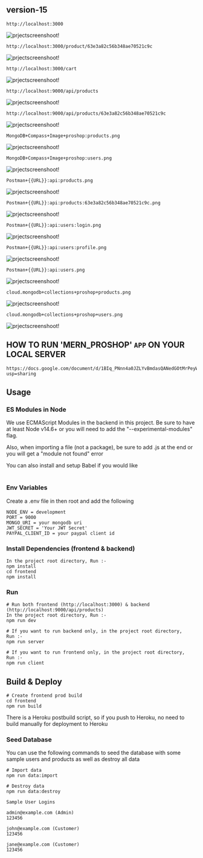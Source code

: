 ## version-15

`http://localhost:3000`

![prjectscreenshoot!](frontend/public/project_screenshoot/version-14_image1_home_page.png)

`http://localhost:3000/product/63e3a82c56b348ae70521c9c`

![prjectscreenshoot!](frontend/public/project_screenshoot/version-14_image2_product_details_page.png)

`http://localhost:3000/cart`

![prjectscreenshoot!](frontend/public/project_screenshoot/version-14_image3_cart_page.png)

`http://localhost:9000/api/products`

![prjectscreenshoot!](backend/data/project_screenshoot/version-14_image1_json_of_all_products.png)

`http://localhost:9000/api/products/63e3a82c56b348ae70521c9c`

![prjectscreenshoot!](backend/data/project_screenshoot/version-14_image2_json_of_single_product.png)

`MongoDB+Compass+Image+proshop:products.png`

![prjectscreenshoot!](backend/data/project_screenshoot/others/MongoDB%2BCompass%2BImage%2Bproshop%3Aproducts.png)

`MongoDB+Compass+Image+proshop:users.png`

![prjectscreenshoot!](backend/data/project_screenshoot/others/MongoDB%2BCompass%2BImage%2Bproshop%3Ausers.png)

`Postman+{{URL}}:api:products.png`

![prjectscreenshoot!](backend/data/project_screenshoot/others/Postman%2B%7B%7BURL%7D%7D%3Aapi%3Aproducts.png)

`Postman+{{URL}}:api:products:63e3a82c56b348ae70521c9c.png`

![prjectscreenshoot!](backend/data/project_screenshoot/others/Postman%2B%7B%7BURL%7D%7D%3Aapi%3Aproducts%3A63e3a82c56b348ae70521c9c.png)

`Postman+{{URL}}:api:users:login.png`

![prjectscreenshoot!](backend/data/project_screenshoot/others/Postman%2B%7B%7BURL%7D%7D%3Aapi%3Ausers%3Alogin.png)

`Postman+{{URL}}:api:users:profile.png`

![prjectscreenshoot!](backend/data/project_screenshoot/others/Postman%2B%7B%7BURL%7D%7D%3Aapi%3Ausers%3Aprofile.png)

`Postman+{{URL}}:api:users.png`

![prjectscreenshoot!](backend/data/project_screenshoot/others/Postman%2B%7B%7BURL%7D%7D%3Aapi%3Ausers.png)

`cloud.mongodb+collections+proshop+products.png`

![prjectscreenshoot!](backend/data/project_screenshoot/others/cloud.mongodb%2Bcollections%2Bproshop%2Bproducts.png)

`cloud.mongodb+collections+proshop+users.png`

![prjectscreenshoot!](backend/data/project_screenshoot/others/cloud.mongodb%2Bcollections%2Bproshop%2Busers.png)

## HOW TO RUN 'MERN_PROSHOP' `APP` ON YOUR LOCAL SERVER

```
https://docs.google.com/document/d/1BIq_PNnn4a0JZLYvBmdasQANedGOtMrPeyWr8Zx4GnM/edit?usp=sharing
```

## Usage

### ES Modules in Node

We use ECMAScript Modules in the backend in this project. Be sure to have at least Node v14.6+ or you will need to add the "--experimental-modules" flag.

Also, when importing a file (not a package), be sure to add .js at the end or you will get a "module not found" error

You can also install and setup Babel if you would like <br><br>

### Env Variables

Create a .env file in then root and add the following

```
NODE_ENV = development
PORT = 9000
MONGO_URI = your mongodb uri
JWT_SECRET = 'Your JWT Secret'
PAYPAL_CLIENT_ID = your paypal client id
```

### Install Dependencies (frontend & backend)

```
In the project root directory, Run :-
npm install
cd frontend
npm install
```

### Run

```
# Run both frontend (http://localhost:3000) & backend (http://localhost:9000/api/products)
In the project root directory, Run :-
npm run dev

# If you want to run backend only, in the project root directory,
Run :-
npm run server

# If you want to run frontend only, in the project root directory,
Run :-
npm run client
```

## Build & Deploy

```
# Create frontend prod build
cd frontend
npm run build
```

There is a Heroku postbuild script, so if you push to Heroku, no need to build manually for deployment to Heroku

### Seed Database

You can use the following commands to seed the database with some sample users and products as well as destroy all data

```
# Import data
npm run data:import

# Destroy data
npm run data:destroy
```

```
Sample User Logins

admin@example.com (Admin)
123456

john@example.com (Customer)
123456

jane@example.com (Customer)
123456
```
